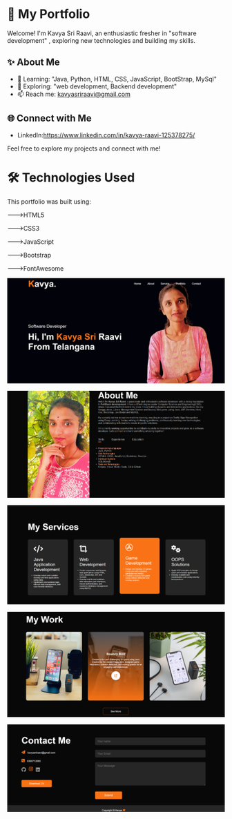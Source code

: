 # 🌟 My Portfolio

Welcome! I'm Kavya Sri Raavi, an enthusiastic fresher in  "software development" , exploring new technologies and building my skills.


## ✨ About Me
- 🌱 Learning:  "Java, Python, HTML, CSS, JavaScript, BootStrap, MySql"
- 🔎 Exploring:  "web development, Backend development"
- 📫 Reach me: kavyasriraavi@gmail.com


## 🌐 Connect with Me
- LinkedIn:https://www.linkedin.com/in/kavya-raavi-125378275/


Feel free to explore my projects and connect with me!


# 🛠️ Technologies Used #

This portfolio was built using:

--->HTML5

--->CSS3

--->JavaScript

--->Bootstrap

--->FontAwesome

![image alt](https://github.com/Sri-kav/My-Portfolio/blob/36aaf0bf67919ef28c9aefce3b65aa0e350b24a8/Screenshot%202025-03-30%20222915.png)

![image alt](https://github.com/Sri-kav/My-Portfolio/blob/f76bd4963faaeff2cfc524551405384ef84062da/Screenshot%202025-03-30%20223133.png)

![image alt](https://github.com/Sri-kav/My-Portfolio/blob/a084f5f9a2123ec894742902244e3da612d69e53/Screenshot%202025-03-30%20223214.png)

![image alt](https://github.com/Sri-kav/My-Portfolio/blob/a125123321fe5146515af403a90ba689954ca4e1/Screenshot%202025-03-30%20223404.png)

![image alt](https://github.com/Sri-kav/My-Portfolio/blob/2f93bd1d66ee5a843ae254726641662eb4a0352f/Screenshot%202025-03-30%20223439.png)
